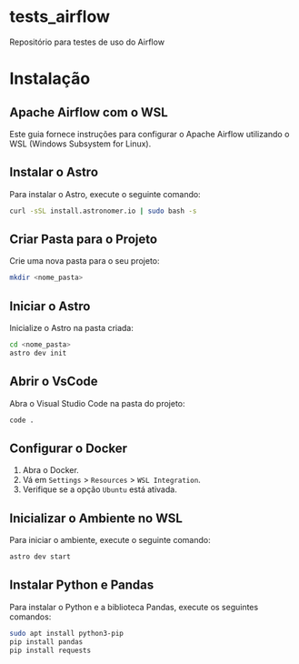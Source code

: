 # tests_airflow
Repositório para testes de uso do Airflow


# Instalação

## Apache Airflow com o WSL

Este guia fornece instruções para configurar o Apache Airflow utilizando o WSL (Windows Subsystem for Linux).

## Instalar o Astro

Para instalar o Astro, execute o seguinte comando:

```sh
curl -sSL install.astronomer.io | sudo bash -s
```

## Criar Pasta para o Projeto

Crie uma nova pasta para o seu projeto:

```sh
mkdir <nome_pasta>
```

## Iniciar o Astro

Inicialize o Astro na pasta criada:

```sh
cd <nome_pasta>
astro dev init
```

## Abrir o VsCode

Abra o Visual Studio Code na pasta do projeto:

```sh
code .
```

## Configurar o Docker

1. Abra o Docker.
2. Vá em `Settings` > `Resources` > `WSL Integration`.
3. Verifique se a opção `Ubuntu` está ativada.

## Inicializar o Ambiente no WSL

Para iniciar o ambiente, execute o seguinte comando:

```sh
astro dev start
```

## Instalar Python e Pandas

Para instalar o Python e a biblioteca Pandas, execute os seguintes comandos:

```sh
sudo apt install python3-pip
pip install pandas
pip install requests
```